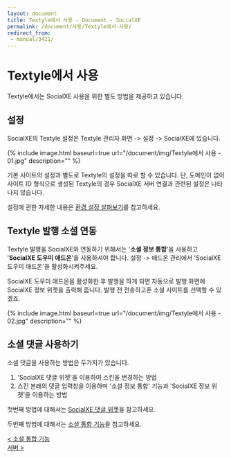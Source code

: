 ```yaml
---
layout: document
title: Textyle에서 사용 - Document - SocialXE
permalink: /document/사용/Textyle에서-사용/
redirect_from:
 - manual/3421/
---
```

# Textyle에서 사용

<div id="toc-container"></div>
<script>
$(document).ready(function($){
	$('.content').toc();
})
</script>

Textyle에서는 SocialXE 사용을 위한 별도 방법을 제공하고 있습니다.

## 설정

SocialXE의 Textyle 설정은 Textyle 관리자 화면 -> 설정 -> SocialXE에 있습니다.

{% include image.html baseurl=true url="/document/img/Textyle에서 사용 - 01.jpg" description="" %}

기본 사이트의 설정과 별도로 Textyle의 설정을 따로 할 수 있습니다. 단, 도메인이 없이 사이트 ID 형식으로 생성된 Textyle의 경우 SocialXE 서버 연결과 관련된 설정은 나타나지 않습니다.

설정에 관한 자세한 내용은 [환경 설정 살펴보기](../../설정/환경-설정-살펴보기/)를 참고하세요.

## Textyle 발행 소셜 연동

Textyle 발행을 SocialXE와 연동하기 위해서는 '**소셜 정보 통합**'을 사용하고 '**SocialXE 도우미 애드온**'을 사용하셔야 합니다. 설정 -> 애드온 관리에서 'SocialXE 도우미 애드온'을 활성화시켜주세요.

SocialXE 도우미 애드온을 활성화한 후 발행을 하게 되면 자동으로 발행 화면에 SocialXE 정보 위젯을 출력해 줍니다. 발행 전 전송하고픈 소셜 사이트를 선택할 수 있겠죠.

{% include image.html baseurl=true url="/document/img/Textyle에서 사용 - 02.jpg" description="" %}

## 소셜 댓글 사용하기

소셜 댓글을 사용하는 방법은 두가지가 있습니다.

1. 'SocialXE 댓글 위젯'을 이용하여 스킨을 변경하는 방법
1. 스킨 본래의 댓글 입력창을 이용하며 '소셜 정보 통합' 기능과 'SocialXE 정보 위젯'을 이용하는 방법


첫번째 방법에 대해서는 [SocialXE 댓글 위젯](../SocialXE-댓글-위젯/)을 참고하세요.

두번째 방법에 대해서는 [소셜 통합 기능](../소셜-통합-기능/)을 참고하세요.

<div class="pull-left">
	<a class="btn btn-default" href="../소셜-통합-기능/">< 소셜 통합 기능</a>
</div>

<div class="pull-right">
	<a class="btn btn-default" href="../../서버/">서버 ></a>
</div>

<script>
	set_pills('toc_5-5');
</script>